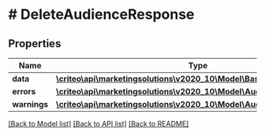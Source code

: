 # # DeleteAudienceResponse

## Properties

Name | Type | Description | Notes
------------ | ------------- | ------------- | -------------
**data** | [**\criteo\api\marketingsolutions\v2020_10\Model\BasicAudienceDefinition**](BasicAudienceDefinition.md) |  |
**errors** | [**\criteo\api\marketingsolutions\v2020_10\Model\AudienceError[]**](AudienceError.md) |  |
**warnings** | [**\criteo\api\marketingsolutions\v2020_10\Model\AudienceWarning[]**](AudienceWarning.md) |  |

[[Back to Model list]](../../README.md#models) [[Back to API list]](../../README.md#endpoints) [[Back to README]](../../README.md)
